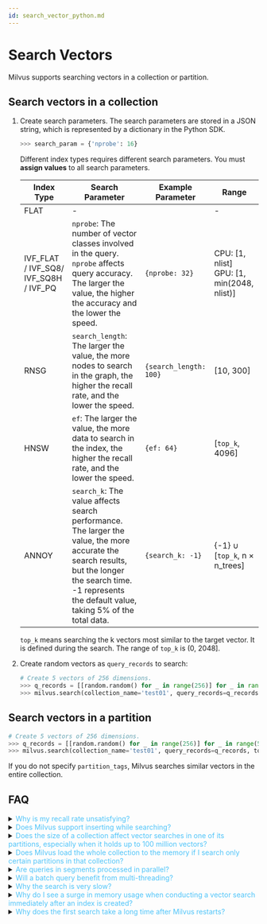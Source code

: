 ```yaml
---
id: search_vector_python.md
---
```


# Search Vectors

Milvus supports searching vectors in a collection or partition.

## Search vectors in a collection

1. Create search parameters. The search parameters are stored in a JSON string, which is represented by a dictionary in the Python SDK.

   ```python
   >>> search_param = {'nprobe': 16}
   ```

   <div class="alert note">
   Different index types requires different search parameters. You must <b>assign values</b> to all search parameters.
   </div>

   | Index Type | Search Parameter | Example Parameter | Range |
   | ---------- | --------------- | ----------------- | ----- |
   | FLAT | - | | - |
   | IVF\_FLAT / IVF\_SQ8/ IVF\_SQ8H / IVF\_PQ | `nprobe`: The number of vector classes involved in the query. `nprobe` affects query accuracy. The larger the value, the higher the accuracy and the lower the speed.         | `{nprobe: 32}`         | CPU: [1, nlist] </br> GPU: [1, min(2048, nlist)]   |
   | RNSG                                | `search_length`: The larger the value, the more nodes to search in the graph, the higher the recall rate, and the lower the speed.                         | `{search_length: 100}` | [10, 300]      |
   | HNSW                               | `ef`: The larger the value, the more data to search in the index, the higher the recall rate, and the lower the speed.                                    | `{ef: 64}`            | [`top_k`, 4096] |
   | ANNOY                              | `search_k`: The value affects search performance. The larger the value, the more accurate the search results, but the longer the search time.</br>-1 represents the default value, taking 5% of the total data. | `{search_k: -1}`    | {-1} ∪ [`top_k`, n × n_trees] |

   <div class="alert note">
   <code>top_k</code> means searching the k vectors most similar to the target vector. It is defined during the search. The range of <code>top_k</code> is (0, 2048].
   </div>

2. Create random vectors as `query_records` to search:

   ```python
   # Create 5 vectors of 256 dimensions.
   >>> q_records = [[random.random() for _ in range(256)] for _ in range(5)]
   >>> milvus.search(collection_name='test01', query_records=q_records, top_k=2, params=search_param)
   ```

## Search vectors in a partition

```python
# Create 5 vectors of 256 dimensions.
>>> q_records = [[random.random() for _ in range(256)] for _ in range(5)]
>>> milvus.search(collection_name='test01', query_records=q_records, top_k=1, partition_tags=['tag01'], params=search_param)
```

<div class="alert note">
If you do not specify <code>partition_tags</code>, Milvus searches similar vectors in the entire collection.
</div>


## FAQ

<details>
<summary><font color="#4fc4f9">Why is my recall rate unsatisfying?</font></summary>
{{fragments/faq_poor_recall_rate.md}}
</details>
<details>
<summary><font color="#4fc4f9">Does Milvus support inserting while searching?</font></summary>
{{fragments/faq_search_during_insert.md}}
</details>
<details>
<summary><font color="#4fc4f9">Does the size of a collection affect vector searches in one of its partitions, especially when it holds up to 100 million vectors?</font></summary>
{{fragments/faq_collection_affect_partition_search.md}}
</details>
<details>
<summary><font color="#4fc4f9">Does Milvus load the whole collection to the memory if I search only certain partitions in that collection?</font></summary>
{{fragments/faq_load_when_search_partition.md}}
</details>
<details>
<summary><font color="#4fc4f9">Are queries in segments processed in parallel?</font></summary>
{{fragments/faq_search_segment_parallel.md}}
</details>
<details>
<summary><font color="#4fc4f9">Will a batch query benefit from multi-threading?</font></summary>
{{fragments/faq_multithreading_search.md}}
</details>
<details>
<summary><font color="#4fc4f9">Why the search is very slow?</font></summary>
{{fragments/faq_search_slow.md}}
</details>
<details>
<summary><font color="#4fc4f9">Why do I see a surge in memory usage when conducting a vector search immediately after an index is created?</font></summary>
{{fragments/faq_search_increase_memory_usage.md}}
</details>
<details>
<summary><font color="#4fc4f9">Why does the first search take a long time after Milvus restarts?</font></summary>
{{fragments/faq_search_time_after_restart.md}}
</details>
